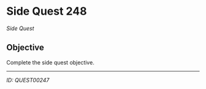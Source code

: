 # Side Quest 248

*Side Quest*

## Objective
Complete the side quest objective.

---
*ID: QUEST00247*